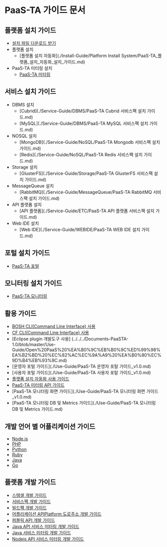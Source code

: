 # PaaS-TA 가이드 문서 

## 플랫폼 설치 가이드
- [설치 파일 다운로드 받기](./Download_Page.md)
- 플랫폼 설치
  - [플랫폼 설치 자동화](./Install-Guide/Platform Install System/PaaS-TA_플랫폼_설치_자동화_설치_가이드.md) 
- PaaS-TA 미터링 설치
  - [PaaS-TA 미터링](./Install-Guide/metering/PaaS-TA_Metering_설치_가이드.md)
  
## 서비스 설치 가이드
- DBMS 설치
  - [Cubrid](./Service-Guide/DBMS/PaaS-TA Cubrid 서비스팩 설치 가이드.md)
  - [MySQL](./Service-Guide/DBMS/PaaS-TA MySQL 서비스팩 설치 가이드.md)
- NOSQL 설치
  - [MongoDB](./Service-Guide/NoSQL/PaaS-TA Mongodb 서비스팩 설치 가이드.md)
  - [Redis](./Service-Guide/NoSQL/PaaS-TA Redis 서비스팩 설치 가이드.md)
- Storage 설치
  - [GlusterFS](./Service-Guide/Storage/PaaS-TA GlusterFS 서비스팩 설치 가이드.md)
- MessageQueue 설치
  - [RabbitMQ](./Service-Guide/MessageQueue/PaaS-TA RabbitMQ 서비스팩 설치 가이드.md)
- API 플랫폼 설치
  - [API 플랫폼](./Service-Guide/ETC/PaaS-TA API 플랫폼 서비스팩 설치 가이드.md)
- Web IDE 설치
  - [Web IDE](./Service-Guide/WEBIDE/PaaS-TA WEB IDE 설치 가이드.md)
  
## 포털 설치 가이드
- [PaaS-TA 포털](./Portal_Page.md)

## 모니터링 설치 가이드
- [PaaS-TA 모니터링](./Monitoring_Page.md)

## 활용 가이드
- [BOSH CLI(Command Line Interface) 사용](../../../Documents-PaaSTA-1.0/blob/master/Use-Guide/OpenPaaS_PaaSTA_BOSH_CLI_guide.md)
- [CF CLI(Command Line Interface) 사용](../../../Documents-PaaSTA-1.0/blob/master/Use-Guide/OpenPaas%20CLi%20가이드.md)
- [Eclipse plugin 개발도구 사용] (../../../Documents-PaaSTA-1.0/blob/master/Use-Guide/Open%20PaaS%20%EA%B0%9C%EB%B0%9C%ED%99%98%EA%B2%BD%20%EC%82%AC%EC%9A%A9%20%EA%B0%80%EC%9D%B4%EB%93%9C.md)
- [운영자 포털 가이드](./Use-Guide/PaaS-TA 운영자 포탈 가이드_v1.0.md)
- [사용자 포털 가이드](./Use-Guide/PaaS-TA 사용자 포탈 가이드_v1.0.md)
- [플랫폼 설치 자동화 사용 가이드](./Use-Guide/PaaS-TA_플랫폼_설치_자동화_사용_가이드.md)
- [PaaS-TA 미터링 API 가이드](./Use-Guide/PaaS-TA_Usage_Reporting_API_가이드.md)
- [PaaS-TA 모니터링 화면 가이드](./Use-Guide/PaaS-TA 모니터링 화면 가이드_v1.0.md)
- [PaaS-TA 모니터링 DB 및 Metrics 가이드](./Use-Guide/PaaS-TA 모니터링 DB 및 Metrics 가이드.md)

## 개발 언어 별 어플리케이션 가이드
- [Node.js](../../../Documents-PaaSTA-1.0/blob/master/Sample-App-Guide/OpenPaaS_PaaSTA_Application_Nodejs_develope_guide.md)
- [PHP](../../../Documents-PaaSTA-1.0/blob/master/Sample-App-Guide/OpenPaaS_PaaSTA_Application_PHP_develope_guide.md)
- [Python](../../../Documents-PaaSTA-1.0/blob/master/Sample-App-Guide/OpenPaaS_PaaSTA_Application_Python_develope_guide.md)
- [Ruby](../../../Documents-PaaSTA-1.0/blob/master/Sample-App-Guide/OpenPaaS_PaaSTA_Application_Ruby_develope_guide.md)
- [Java](../../../Documents-PaaSTA-1.0/blob/master/Sample-App-Guide/OpenPaaS_PaaSTA_Application_Java_develope_guide.md)
- [Go](../../../Documents-PaaSTA-1.0/blob/master/Sample-App-Guide/OpenPaaS_PaaSTA_Application_Go_develope_guide.md)
	
## 플랫폼 개발 가이드
- [스템셀 개발 가이드](../../../Documents-PaaSTA-1.0/blob/master/Development-Guide/OpenPaaS_PaaSTA_Build_Stemcell_guide.md)
- [서비스팩 개발 가이드](../../../Documents-PaaSTA-1.0/blob/master/Development-Guide/ServicePack_develope_guide.md)
- [빌드팩 개발 가이드](../../../Documents-PaaSTA-1.0/blob/master/Development-Guide/Buildpack_develope_guide.md)
- [어플리케이션 APIPlatform 도로주소 개발 가이드](../../../Documents-PaaSTA-1.0/blob/master/Development-Guide/Application_APIPlatform_dorojuso_devlope_guide.md)
- [퍼블릭 API 개발 가이드](../../../Documents-PaaSTA-1.0/blob/master/Development-Guide/PublicAPI_devlope_guide.md)
- [Java API 서비스 미터링 개발 가이드](./Development-Guide/PaaS-TA_Java_API_서비스_미터링_개발_가이드.md)
- [Java 서비스 미터링 개발 가이드](./Development-Guide/PaaS-TA_Java_서비스_미터링_개발_가이드.md)
- [Nodejs API 서비스 미터링 개발 가이드](./Development-Guide/PaaS-TA_Node.js_API_미터링_개발_가이드.md)
